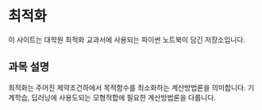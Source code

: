 # 최적화

이 사이트는 대학원 최적화 교과서에 사용되는 파이썬 노트북이 담긴 저장소입니다.


## 과목 설명 

최적화는 주어진 제약조건하에서 목적함수를 최소화하는 계산방법론을 의미합니다. 기계학습, 딥러닝에 사용도되는 모형적합에 필요한 계산방법론을 다룹니다. 